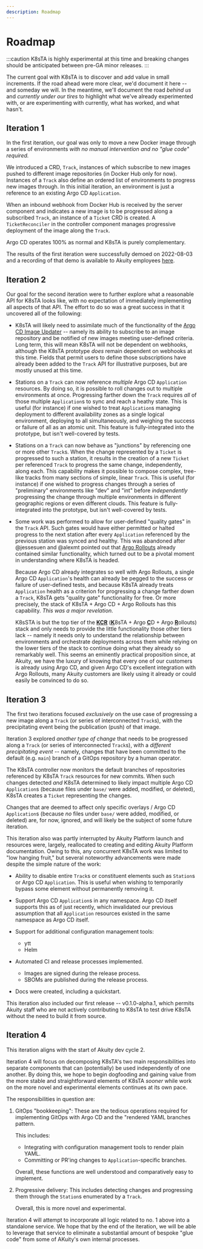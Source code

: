 ```yaml
---
description: Roadmap
---
```


# Roadmap

:::caution
K8sTA is highly experimental at this time and breaking changes should be
anticipated between pre-GA minor releases.
:::

The current goal with K8sTA is to discover and add value in small increments. If
the road ahead were more clear, we'd document it here -- and someday we will. In
the meantime, we'll document the road _behind us_ and _currently under our
tires_ to highlight what we've already experimented with, or are experimenting
with currently, what has worked, and what hasn't.

## Iteration 1

In the first iteration, our goal was only to move a new Docker image through a
series of environments _with no manual intervention and no "glue code"
required._

We introduced a CRD, `Track`, instances of which subscribe to new images pushed
to different image repositories (in Docker Hub only for now). Instances of a
`Track` also define an ordered list of environments to progress new images
through. In this initial iteration, an environment is just a reference to an
existing Argo CD `Application`.

When an inbound webhook from Docker Hub is received by the server component and
indicates a new image is to be progressed along a subscribed `Track`, an
instance of a `Ticket` CRD is created. A `TicketReconciler` in the controller
component manages progressive deployment of the image along the `Track`.

Argo CD operates 100% as normal and K8sTA is purely complementary.

The results of the first iteration were successfully demoed on 2022-08-03 and
a recording of that demo is available to Akuity employees
[here](https://drive.google.com/file/d/1HfAaS9tky3QVof9xTvYugr55CwIhCOSJ/view?usp=sharing).

## Iteration 2

Our goal for the second iteration were to further explore what a reasonable API
for K8sTA looks like, with no expectation of immediately implementing all
aspects of that API. The effort to do so was a great success in that it
uncovered all of the following:

* K8sTA will likely need to assimilate much of the functionality of the
  [Argo CD Image Updater](https://argocd-image-updater.readthedocs.io/en/stable/)
  -- namely its ability to subscribe to an image repository and be notified of
  new images meeting user-defined criteria. Long term, this will mean K8sTA will
  not be dependent on webhooks, although the K8sTA prototype _does_ remain
  dependent on webhooks at this time. Fields that permit users to define those
  subscriptions have already been added to the `Track` API for illustrative
  purposes, but are mostly unused at this time.

* Stations on a `Track` can now reference _multiple_ Argo CD `Application`
  resources. By doing so, it is possible to roll changes out to multiple
  environments at once. Progressing farther down the `Track` requires _all_ of
  those multiple `Application`s to sync and reach a heathy state. This is
  useful (for instance) if one wished to treat `Application`s managing
  deployment to different availability zones as a single logical environment,
  deploying to all simultaneously, and weighing the success or failure of all
  as an atomic unit. This feature is fully-integrated into the prototype, but
  isn't well-covered by tests.

* Stations on a `Track` can now behave as "junctions" by referencing one or more
  other `Track`s. When the change represented by a `Ticket` is progressed to
  such a station, it results in the creation of a new `Ticket` per referenced
  `Track` to progress the same change, independently, along each. This
  capability makes it possible to compose complex, tree-like tracks from many
  sections of simple, linear `Track`. This is useful (for instance) if one
  wished to progress changes through a series of "preliminary" environments like
  "dev" and "int" before _independently_ progressing the change through multiple
  environments in different geographic regions or even different clouds. This
  feature is fully-integrated into the prototype, but isn't well-covered by
  tests.

* Some work was performed to allow for user-defined "quality gates" in the
  `Track` API. Such gates would have either permitted or halted progress to the
  next station after every `Application` referenced by the previous station was
  synced and healthy. This was abandoned after @jessesuen and @alexmt pointed
  out that [Argo Rollouts](https://argoproj.github.io/argo-rollouts/) already
  contained similar functionality, which turned out to be a pivotal moment in
  understanding where K8sTA is headed.

  Because Argo CD already integrates so well with Argo Rollouts, a single Argo
  CD `Application`'s health can already be pegged to the success or failure of
  user-defined tests, and because K8sTA already treats `Application` health as a
  criterion for progressing a change farther down a `Track`, K8sTA gets
  "quality gate" functionality for free. Or more precisely, the stack of K8sTA +
  Argo CD + Argo Rollouts has this capability. _This was a major revelation._

  K8sSTA is but the top tier of the <b><u>KCR</u></b> (<b><u>K</u></b>8sTA +
  Argo <b><u>C</u></b>D + Argo <b><u>R</u></b>ollouts) stack and only needs to
  provide the little functionality those other tiers lack -- namely it needs
  only to understand the relationship between environments and orchestrate
  deployments across them while relying on the lower tiers of the stack to
  continue doing what they already so remarkably well. This seems an eminently
  practical proposition since, at Akuity, we have the luxury of knowing that
  every one of our customers is already using Argo CD, and given Argo CD's
  excellent integration with Argo Rollouts, many Akuity customers are likely
  using it already or could easily be convinced to do so.

## Iteration 3

The first two iterations focused _exclusively_ on the use case of progressing a
new image along a `Track` (or series of interconnected `Track`s), with the
precipitating event being the publication (push) of that image.

Iteration 3 explored _another type of change_ that needs to be progressed
along a `Track` (or series of interconnected `Track`s), with a _different
precipitating event_ -- namely, changes that have been committed to the default
(e.g. `main`) branch of a GitOps repository by a human operator.

The K8sTA controller now monitors the default branches of repositories
referenced by K8sTA `Track` resources for new commits. When such changes
detected _and_ K8sTA determined to likely impact multiple Argo CD `Application`s
(because files under `base/` were added, modified, or deleted), K8sTA creates a
`Ticket` representing the changes.

Changes that are deemed to affect only specific overlays / Argo CD
`Application`s (because _no_ files under `base/` were added, modified, or
deleted) are, for now, ignored, and will likely be the subject of some future
iteration.

This iteration also was partly interrupted by Akuity Platform launch and
resources were, largely, reallocated to creating and editing Akuity Platform
documentation. Owing to this, any concurrent K8sTA work was limited to "low
hanging fruit," but several noteworthy advancements were made despite the simple
nature of the work:

* Ability to disable entire `Track`s or constituent elements such as `Station`s
  or Argo CD `Application`. This is useful when wishing to temporarily bypass
  some element without permanently removing it.

* Support Argo CD `Application`s in any namespace. Argo CD itself supports this
  as of just recently, which invalidated our previous assumption that all
  `Application` resources existed in the same namespace as Argo CD itself.

* Support for additional configuration management tools:

  * ytt
  * Helm

* Automated CI and release processes implemented.
    * Images are signed during the release process.
    * SBOMs are published during the release process.

* Docs were created, including a quickstart.

This iteration also included our first release -- v0.1.0-alpha.1, which permits
Akuity staff who are not actively contributing to K8sTA to test drive K8sTA
without the need to build it from source.

## Iteration 4

This iteration aligns with the start of Akuity dev cycle 2.

Iteration 4 will focus on decomposing K8sTA's two main responsibilities into
separate components that can (potentially) be used independently of one another.
By doing this, we hope to begin dogfooding and gaining value from the more
stable and straightforward elements of K8sTA _sooner_ while work on the more
novel and experimental elements continues at its own pace.

The responsibilities in question are:

1. GitOps "bookkeeping": These are the tedious operations required for
   implementing GitOps with Argo CD and the "rendered YAML branches pattern.
   
   This includes:

     * Integrating with configuration management tools to render plain YAML.
     * Committing or PR'ing changes to `Application`-specific branches.

   Overall, these functions are well understood and comparatively easy to
   implement.

2. Progressive delivery: This includes detecting changes and progressing them
   through the `Station`s enumerated by a `Track`.

   Overall, this is more novel and experimental.

Iteration 4 will attempt to incorporate all logic related to no. 1 above into a
standalone service. We hope that by the end of the iteration, we will be able to
leverage that service to eliminate a substantial amount of bespoke "glue code"
from some of AKuity's own internal processes.

